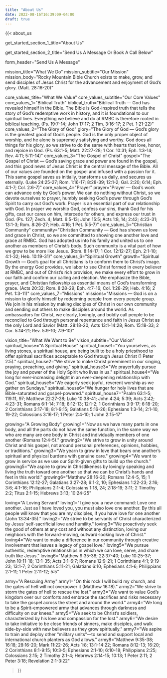 ```yaml
---
title: "About Us"
date: 2022-08-16T16:39:09-04:00
draft: true
---
```

{{< about_us 

get_started_section_1_title="About Us"

get_started_section_2_title="Send Us A Message Or Book A Call Below"

form_header="Send Us A Message"

mission_title="What We Do"
mission_subtitle="Our Mission"
mission_body="Rocky Mountain Bible Church exists to make, grow, and send disciples of Jesus Christ for the advancement and enjoyment of God’s glory. (Matt. 28:16-20)"

core_values_title="What We Value"
core_values_subtitle="Our Core Values"
core_values_1="Biblical Truth"
biblical_truth="Biblical Truth — God has revealed himself in the Bible. The Bible is God-inspired truth that tells the story of God’s redemptive work in history, and it is foundational to our spiritual lives. Everything we believe and do at RMBC is therefore rooted in biblical teaching. (Ps. 19:7-14; John 17:17; 2 Tim. 3:16-17; 2 Pet. 1:21-22)"
core_values_2="The Glory of God"
glory="The Glory of God — God’s glory is the greatest good of God’s people. God is the only proper object of worship, and he alone is supremely satisfying and worthy. God does all things for his glory, so we strive to do the same with hearts that love, honor, and rejoice in God. (Ps. 63:1-5; Matt. 22:27-28; 1 Cor. 10:31; Eph. 1:3-14; Rev. 4:11; 5:11-14)"
core_values_3="The Gospel of Christ"
gospel="The Gospel of Christ — God’s saving grace and power are found in the gospel, and this good news of Jesus Christ is the central message of the Bible. All of our values are founded on the gospel and infused with a passion for it. This same gospel saves us initially, transforms us daily, and secures us eternally. (Luke 24:25-27; Rom. 1:16-17; 8:28-39; 12:1-2; Gal. 2:20; 6:14; Eph. 4:1-7; Col. 2:6-7)"
core_values_4="Prayer"
prayer="Prayer — God’s work can advance only by God’s power. We can do nothing without Christ, so we devote ourselves to prayer, humbly seeking God’s power through God’s Spirit to carry out God’s work. Prayer is an essential part of our relationship with God. In prayer we worship God, confess our sins, thank God for his gifts, cast our cares on him, intercede for others, and express our trust in God. (Ps. 127; Zech. 4; Matt. 6:5-13; John 15:5; Acts 1:8, 14; 2:42; 4:23-31; 13:1-3; Rom. 8:26-27; Heb. 4:16; 1 Pet. 5:5-7)"
core_values_5="Christian Community"
community="Christian Community — God has shown us love and grace in Christ, so we are committed to showing one another love and grace at RMBC. God has adopted us into his family and united us to one another as members of Christ’s body. Such community is a vital part of how we grow to be more like Jesus. (Rom. 8:14-17; 1 Cor. 12:12-27; Eph. 2:1-10; 4:1-32; Heb. 10:19-31)"
core_values_6="Spiritual Growth"
growth="Spiritual Growth — God’s goal for all Christians is to conform them to Christ’s image. By the energy God provides, we labor to see Christ formed in every believer at RMBC, and out of Christ’s rich provision, we make every effort to grow in our faith and confirm our calling and election. We emphasize the Bible, prayer, and Christian fellowship as essential means of God’s transforming grace. (Acts 20:32; Rom. 8:28-29; Eph. 4:7-16; Col. 1:28-29; Heb. 4:16; 2 Pet. 1:3-11)"
core_values_7="Missions"
missions="Missions — God is on a mission to glorify himself by redeeming people from every people group. We join in his mission by making disciples of Christ in our own community and sending out others to make disciples around the world. As ambassadors for Christ, we clearly, lovingly, and boldly call people to be reconciled to God through personal repentance and faith in Jesus Christ as the only Lord and Savior (Matt. 28:18-20; Acts 13:1-14:28; Rom. 15:18-33; 2 Cor. 5:14-21; Rev. 5:9-10; 7:9-10)"

vision_title="What We Want to Be"
vision_subtitle="Our Vision"
spiritual_house="A Spiritual House"
spiritual_house1="You yourselves, as living stones, a spiritual house, are being built to be a holy priesthood to offer spiritual sacrifices acceptable to God through Jesus Christ (1 Peter 2:5)."
spiritual_house2="We strive to make Christ preeminent in our singing, praying, preaching, and giving."
spiritual_house3="We prayerfully pursue the joy and power of the Holy Spirit who lives in us."
spiritual_house4="We long for ever-increasing delight in an ever-deepening relationship with God."
spiritual_house5="We eagerly seek joyful, reverent worship as we gather on Sundays."
spiritual_house6="We hunger for holy lives that are Bible-saturated and gospel-powered."
spiritual_house7="Psalm 63:1-5; 119:11, 97; Matthew 22:27-28; Luke 10:38-41; John 4:24; 5:39; Acts 2:42; 4:23-31; Romans 6:1-14; 7:18; 8:12-13; 12:1-2; 1 Corinthians 3:9-17; 6:18-20; 2 Corinthians 3:17-18; 8:1-9:15; Galatians 5:16-26; Ephesians 1:3-14; 2:1-10, 19-22; Colossians 3:16-17; 1 Peter 2:4-10; 1 John 2:15-17"

growing="A Growing Body"
growing1="Now as we have many parts in one body, and all the parts do not have the same function, in the same way we who are many are one body in Christ and individually members of one another (Romans 12:4-5)."
growing2="We strive to grow in unity around Christ and his gospel, not around personal preferences, opinions, hobbies, or traditions."
growing3="We yearn to grow in love that bears one another’s spiritual and physical burdens with genuine care."
growing4="We want to grow in service as we use our Spirit-given gifts to build up the church."
growing5="We aspire to grow in Christlikeness by lovingly speaking and living the truth toward one another so that we can be Christ’s hands and feet in this world."
growing6="Matthew 28:16-20; Romans 12:4-5, 15; 1 Corinthians 12:12-27; Galatians 3:27-28; 6:1-2, 10; Ephesians 1:22-23; 2:16; 3:6; 4:1-16; Philippians 2:1-4; Colossians 1:18, 24; 2:18-19; 3:11; 2 Timothy 2:2; Titus 2:1-15; Hebrews 3:13; 10:24-25"

loving="A Loving Servant"
loving1="I give you a new command: Love one another. Just as I have loved you, you must also love one another. By this all people will know that you are my disciples, if you have love for one another (John 13:34-35)."
loving2="We strive to be servants of Christ characterized by Jesus’ self-sacrificial love and humility."
loving3="We proactively seek the good of others at any cost and without any distinction, loving our neighbors with the forward-moving, outward-looking love of Christ."
loving4="We want to make a difference in our community through creative involvement that leaves a legacy of gospel love."
loving5="We pursue authentic, redemptive relationships in which we can love, serve, and share truth like Jesus."
loving6="Matthew 9:35-38; 22:37-40; Luke 10:25-37; John 10:11-18; 13:1-35; Acts 3:1-6:7; Romans 12:9-21; 1 Corinthians 4:1; 9:19-23; 13:1-7; 2 Corinthians 5:11-21; Galatians 6:10; Ephesians 4:1-6; Philippians 2:1-11; 1 Peter 2:11-12; 5:5"

army="A Rescuing Army"
army1="On this rock I will build my church, and the gates of hell will not overpower it (Matthew 16:18)."
army2="We strive to storm the gates of hell to rescue the lost."
army3="We want to value God’s kingdom over our comforts and embrace the sacrifices and risks necessary to take the gospel across the street and around the world."
army4="We long to be a Spirit-empowered army that advances through darkness and difficulty on our knees."
army5="We seek to be Christ’s soldiers, characterized by his love and compassion for the lost."
army6="We desire to take initiative to be close friends of sinners, make disciples, and walk side-by-side with new believers as they grow spiritually."
army7="We aspire to train and deploy other “military units”—to send and support local and international church planters as God allows."
army8="Matthew 9:35-38; 16:18; 28:16-20; Mark 11:22-26; Acts 1:8; 13:1-14:22; Romans 8:12-13; 16:20; 2 Corinthians 8:1-9:15; 10:3-5; Ephesians 2:1-10; 6:10-18; Philippians 2:25; Colossians 2:15; 2 Timothy 2:1-4; Hebrews 2:14-15; 10:13; 1 Peter 2:11; 2 Peter 3:18; Revelation 2:1-3:22"

>}}